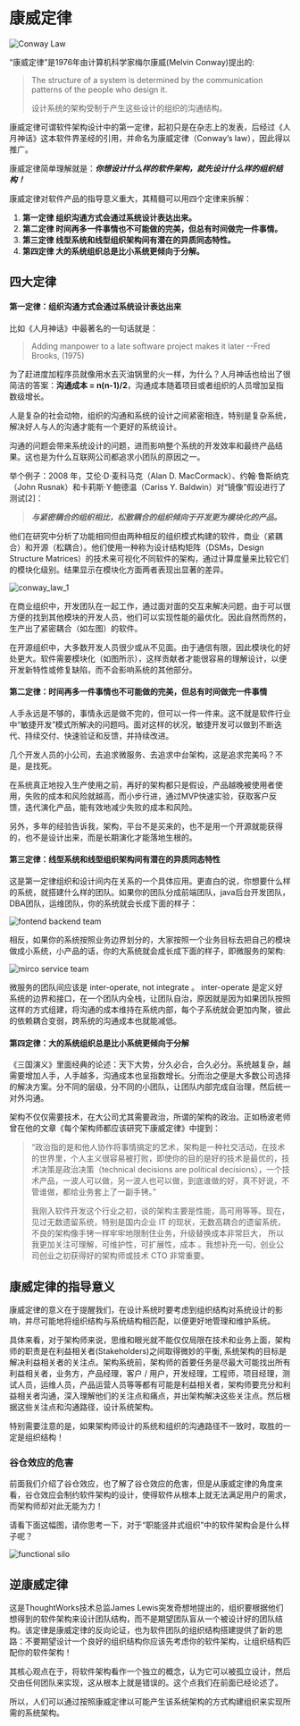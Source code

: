 # 康威定律

![Conway Law](https://s1.locimg.com/2024/02/14/be0e92a0df9e2.jpeg)

“康威定律”是1976年由计算机科学家梅尔康威(Melvin Conway)提出的:

>The structure of a system is determined by the communication patterns of the people who design it.
>
>设计系统的架构受制于产生这些设计的组织的沟通结构。

康威定律可谓软件架构设计中的第一定律，起初只是在杂志上的发表，后经过《人月神话》这本软件界圣经的引用，并命名为康威定律（Conway’s law），因此得以推广。

康威定律简单理解就是：***你想设计什么样的软件架构，就先设计什么样的组织结构！***

康威定律对软件产品的指导意义重大，其精髓可以用四个定律来拆解：
1. **第一定律 组织沟通方式会通过系统设计表达出来。**
2. **第二定律 时间再多一件事情也不可能做的完美，但总有时间做完一件事情。**
3. **第三定律 线型系统和线型组织架构间有潜在的异质同态特性。**
4. **第四定律 大的系统组织总是比小系统更倾向于分解。**

## 四大定律

#### 第一定律：组织沟通方式会通过系统设计表达出来

比如《人月神话》中最著名的一句话就是：
> Adding manpower to a late software project makes it later --Fred Brooks, (1975)

为了赶进度加程序员就像用水去灭油锅里的火一样，为什么？人月神话也给出了很简洁的答案：**沟通成本 = n(n-1)/2**，沟通成本随着项目或者组织的人员增加呈指数级增长。

人是复杂的社会动物，组织的沟通和系统的设计之间紧密相连，特别是复杂系统，解决好人与人的沟通才能有一个更好的系统设计。

沟通的问题会带来系统设计的问题，进而影响整个系统的开发效率和最终产品结果。这也是为什么互联网公司都追求小团队的原因之一。

举个例子：2008 年，艾伦·D·麦科马克（Alan D. MacCormack）、约翰·鲁斯纳克（John Rusnak）和卡莉斯·Y·鲍德温（Cariss Y. Baldwin）对“镜像”假设进行了测试[2]：
> ***与紧密耦合的组织相比，松散耦合的组织倾向于开发更为模块化的产品。***

他们在研究中分析了功能相同但由两种相反的组织模式构建的软件，商业（紧耦合）和开源（松耦合）。他们使用一种称为设计结构矩阵（DSMs，Design Structure Matrices）的技术来可视化不同软件的架构，通过计算度量来比较它们的模块化级别。结果显示在模块化方面两者表现出显著的差异。

![conway_law_1](https://s1.locimg.com/2024/02/14/eee616f420694.webp)

在商业组织中，开发团队在一起工作，通过面对面的交互来解决问题，由于可以很方便的找到其他模块的开发人员，他们可以实现性能的最优化。因此自然而然的，生产出了紧密耦合（如左图）的软件。

在开源组织中，大多数开发人员很少或从不见面。由于通信有限，因此模块化的好处更大。软件需要模块化（如图所示），这样贡献者才能很容易的理解设计，以便开发新特性或修复缺陷，而不会影响系统的其他部分。

#### 第二定律：时间再多一件事情也不可能做的完美，但总有时间做完一件事情

人手永远是不够的，事情永远是做不完的，但可以一件一件来。这不就是软件行业中“敏捷开发”模式所解决的问题吗。面对这样的状况，敏捷开发可以做到不断迭代、持续交付、快速验证和反馈，并持续改进。

几个开发人员的小公司，去追求微服务、去追求中台架构，这是追求完美吗？不是，是找死。

在系统真正地投入生产使用之前，再好的架构都只是假设，产品越晚被使用者使用，失败的成本和风险就越高，而小步行进，通过MVP快速实验，获取客户反馈，迭代演化产品，能有效地减少失败的成本和风险。

另外，多年的经验告诉我，架构，平台不是买来的，也不是用一个开源就能获得的，也不是设计出来，而是长期演化才能落地生根的。

#### 第三定律：线型系统和线型组织架构间有潜在的异质同态特性

这是第一定律组织和设计间内在关系的一个具体应用。更直白的说，你想要什么样的系统，就搭建什么样的团队。如果你的团队分成前端团队，java后台开发团队，DBA团队，运维团队，你的系统就会长成下面的样子：

![fontend backend team](https://s1.locimg.com/2024/02/14/60fd69a4a305d.jpg)

相反，如果你的系统按照业务边界划分的，大家按照一个业务目标去把自己的模块做成小系统，小产品的话，你的大系统就会成长成下面的样子，即微服务的架构:

![mirco service team](https://s1.locimg.com/2024/02/14/ff7b0c2d0b6c4.png)

微服务的团队间应该是 inter-operate, not integrate 。 inter-operate 是定义好系统的边界和接口，在一个团队内全栈，让团队自治，原因就是因为如果团队按照这样的方式组建，将沟通的成本维持在系统内部，每个子系统就会更加内聚，彼此的依赖耦合变弱，跨系统的沟通成本也就能减低。

#### 第四定律：大的系统组织总是比小系统更倾向于分解

《三国演义》里面经典的论述：天下大势，分久必合，合久必分。系统越复杂，越需要增加人手，人手越多，沟通成本也呈指数增长。分而治之便是大多数公司选择的解决方案。分不同的层级，分不同的小团队，让团队内部完成自治理，然后统一对外沟通。

架构不仅仅需要技术，在大公司尤其需要政治，所谓的架构的政治。正如杨波老师曾在他的文章《每个架构师都应该研究下康威定律》中提到：

> “政治指的是和他人协作将事情搞定的艺术，架构是一种社交活动，在技术的世界里，个人主义很容易被打败，即使你的目的是好的技术是最优的，技术决策是政治决策（technical decisions are political decisions），一个技术产品，一波人可以做，另一波人也可以做，到底谁做的好，真不好说，不管谁做，都给业务套上了一副手铐。”
>
> 我刚入软件开发这个行业之初，谈的架构主要是性能，高可用等等。现在，见过无数遗留系统，特别是国内企业 IT 的现状，无数高耦合的遗留系统，不良的架构像手铐一样牢牢地限制住业务，升级替换成本非常巨大， 所以我更加关注可理解，可维护性，可扩展性，成本 。我想补充一句，创业公司创业之初获得好的架构师或技术 CTO 非常重要。

## 康威定律的指导意义

康威定律的意义在于提醒我们，在设计系统时要考虑到组织结构对系统设计的影响，并尽可能地将组织结构与系统结构相匹配，以便更好地管理和维护系统。

具体来看，对于架构师来说，思维和眼光就不能仅仅局限在技术和业务上面，架构师的职责是在利益相关者(Stakeholders)之间取得微妙的平衡, 系统架构的目标是解决利益相关者的关注点。架构系统前，架构师的首要任务是尽最大可能找出所有利益相关者，业务方，产品经理，客户 / 用户，开发经理，工程师，项目经理，测试人员，运维人员，产品运营人员等等都有可能是利益相关者，架构师要充分和利益相关者沟通，深入理解他们的关注点和痛点，并出架构解决这些关注点。然后根据这些关注点和沟通路径，设计系统架构。

特别需要注意的是，如果架构师设计的系统和组织的沟通路径不一致时，取胜的一定是组织结构！

### 谷仓效应的危害

前面我们介绍了谷仓效应，也了解了谷仓效应的危害，但是从康威定律的角度来看，谷仓效应会制约软件架构的设计，使得软件从根本上就无法满足用户的需求，而架构师却对此无能为力！

请看下面这幅图，请你思考一下，对于“职能竖井式组织”中的软件架构会是什么样子呢？

![functional silo](https://s1.locimg.com/2024/02/13/e1bd45b74812f.jpg)

## 逆康威定律

这是ThoughtWorks技术总监James Lewis突发奇想地提出的，组织要根据他们想得到的软件架构来设计团队结构，而不是期望团队盲从一个被设计好的团队结构。该定律是康威定律的反向论证，也为软件团队的组织结构搭建提供了新的思路：不要期望设计一个良好的组织结构你应该先考虑你的软件架构，让组织结构匹配你的软件架构！

其核心观点在于，将软件架构看作一个独立的概念，认为它可以被孤立设计，然后交由任何团队来实现，这从根本上就是错误的。这个点我们在前面已经论述了。

所以，人们可以通过按照康威定律以可能产生该系统架构的方式构建组织来实现所需的系统架构。
